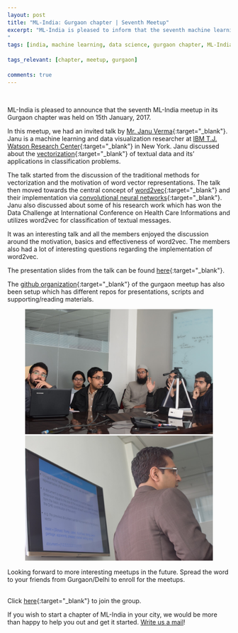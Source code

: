 ```yaml
---
layout: post
title: "ML-India: Gurgaon chapter | Seventh Meetup"
excerpt: "ML-India is pleased to inform that the seventh machine learning meetup in its Gurgaon chapter was held on 15th January 2017. The members discussed the traditional methods for vectorization and the motivation of word vector representations and the central concept of word2vec and their implementation via convolutional neural networks.
"
tags: [india, machine learning, data science, gurgaon chapter, ML-India, meetup]

tags_relevant: [chapter, meetup, gurgaon]

comments: true
---
```

<br>

ML-India is pleased to announce that the seventh ML-India meetup in its Gurgaon chapter was held on 15th January, 2017. 

In this meetup, we had an invited talk by [Mr. Janu Verma](https://www.linkedin.com/in/janu-verma-b79b8823){:target="_blank"}. Janu is a machine learning and data visualization researcher at [IBM T.J. Watson Research Center](https://www.research.ibm.com/labs/watson/){:target="_blank"} in New York. Janu discussed about the [vectorization](https://en.wikipedia.org/wiki/Vectorization_(mathematics)){:target="_blank"} of textual data and its’ applications in classification problems. 

The talk started from the discussion of the traditional methods for vectorization and the motivation of word vector representations. The talk then moved towards the central concept of [word2vec](https://en.wikipedia.org/wiki/Word2vec){:target="_blank"} and their implementation via [convolutional neural networks](http://cs231n.github.io/convolutional-networks/){:target="_blank"}. Janu also discussed about some of his research work which has won the Data Challenge at International Conference on Health Care 
Informations and utilizes word2vec for classification of textual messages. 

It was an interesting talk and all the members enjoyed the discussion around the motivation, basics and effectiveness of word2vec. The members also had a lot of interesting questions regarding the implementation of word2vec. 

The presentation slides from the talk can be found [here](https://github.com/ML-India-Gurgaon-Chapter/Presentations/blob/master/7th%20Meetup%20-%20Janu%20Verma%2C%20IBM%2C%20NY.pdf){:target="_blank"}. 

The [github organization](https://github.com/ML-India-Gurgaon-Chapter){:target="_blank"} of the gurgaon meetup has also been setup which has different repos for presentations, scripts and supporting/reading materials.

<figure class="half">
    <a href="/images/ggn71.jpg"><img src="/images/ggn71.jpg"></a>
    <a href="/images/ggn72.jpg"><img src="/images/ggn72.jpg"></a>
    <figcaption></figcaption>
</figure>

Looking forward to more interesting meetups in the future. Spread the word to your friends from Gurgaon/Delhi to enroll for the meetups.

<br>Click [here](http://www.meetup.com/Machine-Learning-India-Gurgaon/){:target="_blank"} to join the group.

If you wish to start a chapter of ML-India in your city, we would be more than happy to help you out and get it started. <a href="mailto:varun@aspiringminds.com" target="_top">Write us a mail</a>!
